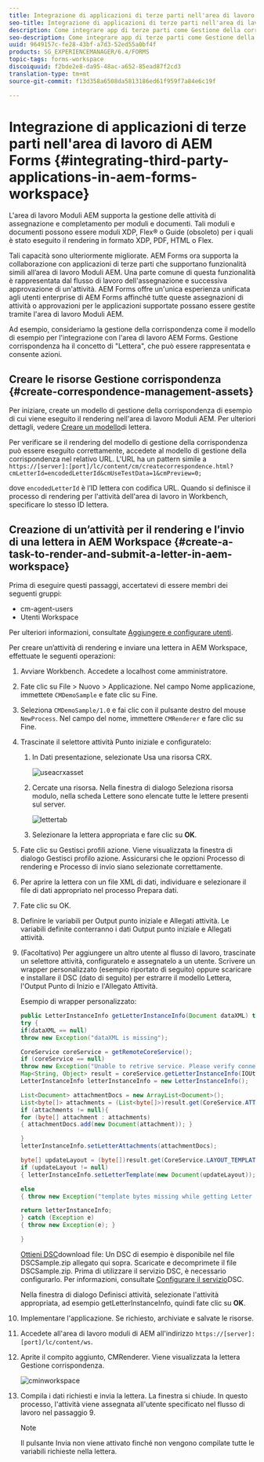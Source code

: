 ```yaml
---
title: Integrazione di applicazioni di terze parti nell'area di lavoro di AEM Forms
seo-title: Integrazione di applicazioni di terze parti nell'area di lavoro di AEM Forms
description: Come integrare app di terze parti come Gestione della corrispondenza nell'area di lavoro AEM Forms.
seo-description: Come integrare app di terze parti come Gestione della corrispondenza nell'area di lavoro AEM Forms.
uuid: 9649157c-fe28-43bf-a7d3-52ed55a0bf4f
products: SG_EXPERIENCEMANAGER/6.4/FORMS
topic-tags: forms-workspace
discoiquuid: f2bde2e8-da95-48ac-a652-85ead87f2cd3
translation-type: tm+mt
source-git-commit: f13d358a6508da5813186ed61f959f7a84e6c19f

---
```



# Integrazione di applicazioni di terze parti nell&#39;area di lavoro di AEM Forms {#integrating-third-party-applications-in-aem-forms-workspace}

L&#39;area di lavoro Moduli AEM supporta la gestione delle attività di assegnazione e completamento per moduli e documenti. Tali moduli e documenti possono essere moduli XDP, Flex® o Guide (obsoleto) per i quali è stato eseguito il rendering in formato XDP, PDF, HTML o Flex.

Tali capacità sono ulteriormente migliorate. AEM Forms ora supporta la collaborazione con applicazioni di terze parti che supportano funzionalità simili all’area di lavoro Moduli AEM. Una parte comune di questa funzionalità è rappresentata dal flusso di lavoro dell&#39;assegnazione e successiva approvazione di un&#39;attività. AEM Forms offre un&#39;unica esperienza unificata agli utenti enterprise di AEM Forms affinché tutte queste assegnazioni di attività o approvazioni per le applicazioni supportate possano essere gestite tramite l&#39;area di lavoro Moduli AEM.

Ad esempio, consideriamo la gestione della corrispondenza come il modello di esempio per l&#39;integrazione con l&#39;area di lavoro AEM Forms. Gestione corrispondenza ha il concetto di &quot;Lettera&quot;, che può essere rappresentata e consente azioni.

## Creare le risorse Gestione corrispondenza {#create-correspondence-management-assets}

Per iniziare, create un modello di gestione della corrispondenza di esempio di cui viene eseguito il rendering nell&#39;area di lavoro Moduli AEM. Per ulteriori dettagli, vedere [Creare un modello](/help/forms/using/create-letter.md)di lettera.

Per verificare se il rendering del modello di gestione della corrispondenza può essere eseguito correttamente, accedete al modello di gestione della corrispondenza nel relativo URL. L&#39;URL ha un pattern simile a `https://[server]:[port]/lc/content/cm/createcorrespondence.html?cmLetterId=encodedLetterId&cmUseTestData=1&cmPreview=0;`

dove `encodedLetterId` è l’ID lettera con codifica URL. Quando si definisce il processo di rendering per l&#39;attività dell&#39;area di lavoro in Workbench, specificare lo stesso ID lettera.

## Creazione di un’attività per il rendering e l’invio di una lettera in AEM Workspace {#create-a-task-to-render-and-submit-a-letter-in-aem-workspace}

Prima di eseguire questi passaggi, accertatevi di essere membri dei seguenti gruppi:

* cm-agent-users
* Utenti Workspace

Per ulteriori informazioni, consultate [Aggiungere e configurare utenti](/help/forms/using/admin-help/adding-configuring-users.md).

Per creare un’attività di rendering e inviare una lettera in AEM Workspace, effettuate le seguenti operazioni:

1. Avviare Workbench. Accedete a localhost come amministratore.
1. Fate clic su File > Nuovo > Applicazione. Nel campo Nome applicazione, immettete `CMDemoSample` e fate clic su Fine.
1. Seleziona `CMDemoSample/1.0` e fai clic con il pulsante destro del mouse `NewProcess`. Nel campo del nome, immettere `CMRenderer` e fare clic su Fine.
1. Trascinate il selettore attività Punto iniziale e configuratelo:

   1. In Dati presentazione, selezionate Usa una risorsa CRX.

      ![useacrxasset](assets/useacrxasset.png)

   1. Cercate una risorsa. Nella finestra di dialogo Seleziona risorsa modulo, nella scheda Lettere sono elencate tutte le lettere presenti sul server.

      ![lettertab](assets/lettertab.png)

   1. Selezionare la lettera appropriata e fare clic su **OK**.

1. Fate clic su Gestisci profili azione. Viene visualizzata la finestra di dialogo Gestisci profilo azione. Assicurarsi che le opzioni Processo di rendering e Processo di invio siano selezionate correttamente.
1. Per aprire la lettera con un file XML di dati, individuare e selezionare il file di dati appropriato nel processo Prepara dati.
1. Fate clic su OK.
1. Definire le variabili per Output punto iniziale e Allegati attività. Le variabili definite conterranno i dati Output punto iniziale e Allegati attività.
1. (Facoltativo) Per aggiungere un altro utente al flusso di lavoro, trascinate un selettore attività, configuratelo e assegnatelo a un utente. Scrivere un wrapper personalizzato (esempio riportato di seguito) oppure scaricare e installare il DSC (dato di seguito) per estrarre il modello Lettera, l&#39;Output Punto di Inizio e l&#39;Allegato Attività.

   Esempio di wrapper personalizzato:

   ```java
   public LetterInstanceInfo getLetterInstanceInfo(Document dataXML) throws Exception {
   try {
   if(dataXML == null)
   throw new Exception("dataXML is missing");
   
   CoreService coreService = getRemoteCoreService();
   if (coreService == null)
   throw new Exception("Unable to retrive service. Please verify connection details.");
   Map<String, Object> result = coreService.getLetterInstanceInfo(IOUtils.toString(dataXML.getInputStream(), "UTF-8"));
   LetterInstanceInfo letterInstanceInfo = new LetterInstanceInfo();
   
   List<Document> attachmentDocs = new ArrayList<Document>();
   List<byte[]> attachments = (List<byte[]>)result.get(CoreService.ATTACHMENT_KEY);
   if (attachments != null){
   for (byte[] attachment : attachments)
   { attachmentDocs.add(new Document(attachment)); }
   
   }
   letterInstanceInfo.setLetterAttachments(attachmentDocs);
   
   byte[] updateLayout = (byte[])result.get(CoreService.LAYOUT_TEMPLATE_KEY);
   if (updateLayout != null)
   { letterInstanceInfo.setLetterTemplate(new Document(updateLayout)); }
   
   else
   { throw new Exception("template bytes missing while getting Letter instance Info."); }
   
   return letterInstanceInfo;
   } catch (Exception e)
   { throw new Exception(e); }
   
   }
   ```

   [Ottieni DSC](assets/dscsample.zip)download file: Un DSC di esempio è disponibile nel file DSCSample.zip allegato qui sopra. Scaricate e decomprimete il file DSCSample.zip. Prima di utilizzare il servizio DSC, è necessario configurarlo. Per informazioni, consultate [Configurare il servizio](/help/forms/using/add-action-button-in-create-correspondence-ui.md#p-configure-the-dsc-service-p)DSC.

   Nella finestra di dialogo Definisci attività, selezionate l&#39;attività appropriata, ad esempio getLetterInstanceInfo, quindi fate clic su **OK**.

1. Implementare l&#39;applicazione. Se richiesto, archiviate e salvate le risorse.
1. Accedete all&#39;area di lavoro moduli di AEM all&#39;indirizzo `https://[server]:[port]/lc/content/ws`.
1. Aprite il compito aggiunto, CMRenderer. Viene visualizzata la lettera Gestione corrispondenza.

   ![cminworkspace](assets/cminworkspace.png)

1. Compila i dati richiesti e invia la lettera. La finestra si chiude. In questo processo, l&#39;attività viene assegnata all&#39;utente specificato nel flusso di lavoro nel passaggio 9.

   >[!NOTE]
   >
   >Il pulsante Invia non viene attivato finché non vengono compilate tutte le variabili richieste nella lettera.

